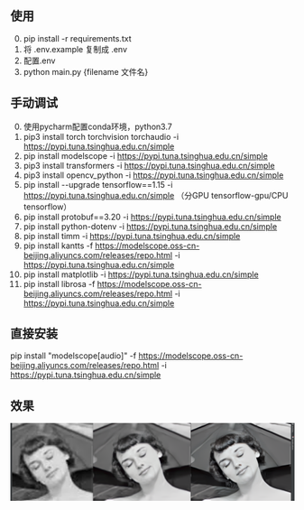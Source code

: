 ## 使用
0. pip install -r requirements.txt
1. 将 .env.example 复制成 .env
2. 配置.env
3. python main.py {filename 文件名}


## 手动调试
0. 使用pycharm配置conda环境，python3.7
1. pip3 install torch torchvision torchaudio -i https://pypi.tuna.tsinghua.edu.cn/simple
2. pip install modelscope -i https://pypi.tuna.tsinghua.edu.cn/simple
3. pip3 install transformers -i https://pypi.tuna.tsinghua.edu.cn/simple
4. pip3 install opencv_python -i https://pypi.tuna.tsinghua.edu.cn/simple
5. pip install --upgrade tensorflow==1.15 -i https://pypi.tuna.tsinghua.edu.cn/simple  （分GPU tensorflow-gpu/CPU tensorflow）
6. pip install protobuf==3.20 -i https://pypi.tuna.tsinghua.edu.cn/simple
7. pip install python-dotenv -i https://pypi.tuna.tsinghua.edu.cn/simple
8. pip install timm -i https://pypi.tuna.tsinghua.edu.cn/simple
9. pip install kantts -f https://modelscope.oss-cn-beijing.aliyuncs.com/releases/repo.html -i https://pypi.tuna.tsinghua.edu.cn/simple
10. pip install matplotlib -i https://pypi.tuna.tsinghua.edu.cn/simple 
11. pip install librosa -f https://modelscope.oss-cn-beijing.aliyuncs.com/releases/repo.html -i https://pypi.tuna.tsinghua.edu.cn/simple

## 直接安装
pip install "modelscope[audio]" -f https://modelscope.oss-cn-beijing.aliyuncs.com/releases/repo.html -i https://pypi.tuna.tsinghua.edu.cn/simple
## 效果
![example](https://raw.githubusercontent.com/ouhaohan8023/AICV/main/images/example.png)